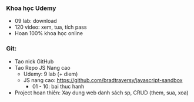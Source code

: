 ### Khoa học Udemy
- 09 lab: download
- 120 video: xem, tua, tích pass
- Hoan 100% khoa học online

### Git:
- Tao nick GitHub
- Tao Repo JS Nang cao
    - Udemy: 9 lab (+ diem)
    - JS nang cao: https://github.com/bradtraversy/javascript-sandbox
        - 01 - 10: bai thuc hanh
- Project hoan thiên: Xay dung web danh sách sp, CRUD (them, sua, xoa)
